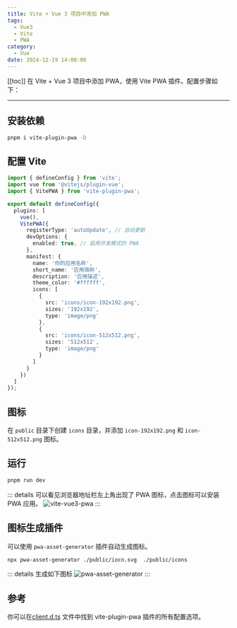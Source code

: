 ```yaml
---
title: Vite + Vue 3 项目中添加 PWA
tags:
  - Vue3
  - Vite
  - PWA
category:
  - Vue
date: 2024-12-19 14:00:00
---
```

[[toc]]
在 Vite + Vue 3 项目中添加 PWA，使用 Vite PWA 插件。配置步骤如下：

---
## 安装依赖

```bash
pnpm i vite-plugin-pwa -D
```

## 配置 Vite
```ts
import { defineConfig } from 'vite';
import vue from '@vitejs/plugin-vue';
import { VitePWA } from 'vite-plugin-pwa';

export default defineConfig({
  plugins: [
    vue(),
    VitePWA({
      registerType: 'autoUpdate', // 自动更新
      devOptions: {
        enabled: true, // 启用开发模式的 PWA
      },
      manifest: {
        name: '你的应用名称',
        short_name: '应用简称',
        description: '应用描述',
        theme_color: '#ffffff',
        icons: [
          {
            src: 'icons/icon-192x192.png',
            sizes: '192x192',
            type: 'image/png'
          },
          {
            src: 'icons/icon-512x512.png',
            sizes: '512x512',
            type: 'image/png'
          }
        ]
      }
    })
  ]
});
```

## 图标
在 `public` 目录下创建 `icons` 目录，并添加 `icon-192x192.png` 和 `icon-512x512.png` 图标。

## 运行
```bash
pnpm run dev
```

::: details 可以看见浏览器地址栏左上角出现了 PWA 图标，点击图标可以安装 PWA 应用。
![vite-vue3-pwa](/posts/pwa.png)
:::

## 图标生成插件
可以使用 `pwa-asset-generator` 插件自动生成图标。

```bash
npx pwa-asset-generator ./public/iocn.svg  ./public/icons 
```

::: details 生成如下图标
![pwa-asset-generator](/posts/pwa-asset-generator.png)
:::

## 参考
你可以在[client.d.ts](https://github.com/vite-pwa/vite-plugin-pwa/blob/main/src/types.ts) 文件中找到 vite-plugin-pwa 插件的所有配置选项。